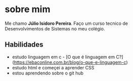 # sobre mim
Me chamo **Júlio Isidoro Pereira**. Faço um curso tecnico de Desenvolvimentos de Sistemas no meu colégio.

## Habilidades

- estudo linguagem em c - [O que é linguagem em C?] (https://ebaconline.com.br/blog/o-que-e-linguagem-c)
- estudo html e começei a aprender CSS
- estou aprendendo sobre o git hub




